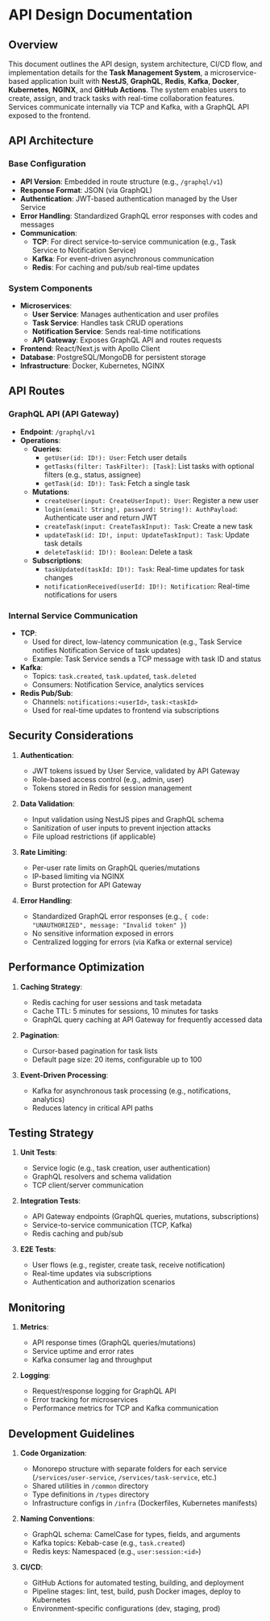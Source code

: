# API Design Documentation

## Overview
This document outlines the API design, system architecture, CI/CD flow, and implementation details for the **Task Management System**, a microservice-based application built with **NestJS**, **GraphQL**, **Redis**, **Kafka**, **Docker**, **Kubernetes**, **NGINX**, and **GitHub Actions**. The system enables users to create, assign, and track tasks with real-time collaboration features. Services communicate internally via TCP and Kafka, with a GraphQL API exposed to the frontend.

## API Architecture

### Base Configuration
- **API Version**: Embedded in route structure (e.g., `/graphql/v1`)
- **Response Format**: JSON (via GraphQL)
- **Authentication**: JWT-based authentication managed by the User Service
- **Error Handling**: Standardized GraphQL error responses with codes and messages
- **Communication**:
  - **TCP**: For direct service-to-service communication (e.g., Task Service to Notification Service)
  - **Kafka**: For event-driven asynchronous communication
  - **Redis**: For caching and pub/sub real-time updates

### System Components
- **Microservices**:
  - **User Service**: Manages authentication and user profiles
  - **Task Service**: Handles task CRUD operations
  - **Notification Service**: Sends real-time notifications
  - **API Gateway**: Exposes GraphQL API and routes requests
- **Frontend**: React/Next.js with Apollo Client
- **Database**: PostgreSQL/MongoDB for persistent storage
- **Infrastructure**: Docker, Kubernetes, NGINX

## API Routes

### GraphQL API (API Gateway)
- **Endpoint**: `/graphql/v1`
- **Operations**:
  - **Queries**:
    - `getUser(id: ID!): User`: Fetch user details
    - `getTasks(filter: TaskFilter): [Task]`: List tasks with optional filters (e.g., status, assignee)
    - `getTask(id: ID!): Task`: Fetch a single task
  - **Mutations**:
    - `createUser(input: CreateUserInput): User`: Register a new user
    - `login(email: String!, password: String!): AuthPayload`: Authenticate user and return JWT
    - `createTask(input: CreateTaskInput): Task`: Create a new task
    - `updateTask(id: ID!, input: UpdateTaskInput): Task`: Update task details
    - `deleteTask(id: ID!): Boolean`: Delete a task
  - **Subscriptions**:
    - `taskUpdated(taskId: ID!): Task`: Real-time updates for task changes
    - `notificationReceived(userId: ID!): Notification`: Real-time notifications for users

### Internal Service Communication
- **TCP**:
  - Used for direct, low-latency communication (e.g., Task Service notifies Notification Service of task updates)
  - Example: Task Service sends a TCP message with task ID and status
- **Kafka**:
  - Topics: `task.created`, `task.updated`, `task.deleted`
  - Consumers: Notification Service, analytics services
- **Redis Pub/Sub**:
  - Channels: `notifications:<userId>`, `task:<taskId>`
  - Used for real-time updates to frontend via subscriptions

## Security Considerations

1. **Authentication**:
   - JWT tokens issued by User Service, validated by API Gateway
   - Role-based access control (e.g., admin, user)
   - Tokens stored in Redis for session management

2. **Data Validation**:
   - Input validation using NestJS pipes and GraphQL schema
   - Sanitization of user inputs to prevent injection attacks
   - File upload restrictions (if applicable)

3. **Rate Limiting**:
   - Per-user rate limits on GraphQL queries/mutations
   - IP-based limiting via NGINX
   - Burst protection for API Gateway

4. **Error Handling**:
   - Standardized GraphQL error responses (e.g., `{ code: "UNAUTHORIZED", message: "Invalid token" }`)
   - No sensitive information exposed in errors
   - Centralized logging for errors (via Kafka or external service)

## Performance Optimization

1. **Caching Strategy**:
   - Redis caching for user sessions and task metadata
   - Cache TTL: 5 minutes for sessions, 10 minutes for tasks
   - GraphQL query caching at API Gateway for frequently accessed data

2. **Pagination**:
   - Cursor-based pagination for task lists
   - Default page size: 20 items, configurable up to 100

3. **Event-Driven Processing**:
   - Kafka for asynchronous task processing (e.g., notifications, analytics)
   - Reduces latency in critical API paths

## Testing Strategy

1. **Unit Tests**:
   - Service logic (e.g., task creation, user authentication)
   - GraphQL resolvers and schema validation
   - TCP client/server communication

2. **Integration Tests**:
   - API Gateway endpoints (GraphQL queries, mutations, subscriptions)
   - Service-to-service communication (TCP, Kafka)
   - Redis caching and pub/sub

3. **E2E Tests**:
   - User flows (e.g., register, create task, receive notification)
   - Real-time updates via subscriptions
   - Authentication and authorization scenarios

## Monitoring

1. **Metrics**:
   - API response times (GraphQL queries/mutations)
   - Service uptime and error rates
   - Kafka consumer lag and throughput

2. **Logging**:
   - Request/response logging for GraphQL API
   - Error tracking for microservices
   - Performance metrics for TCP and Kafka communication

## Development Guidelines

1. **Code Organization**:
   - Monorepo structure with separate folders for each service (`/services/user-service`, `/services/task-service`, etc.)
   - Shared utilities in `/common` directory
   - Type definitions in `/types` directory
   - Infrastructure configs in `/infra` (Dockerfiles, Kubernetes manifests)

2. **Naming Conventions**:
   - GraphQL schema: CamelCase for types, fields, and arguments
   - Kafka topics: Kebab-case (e.g., `task.created`)
   - Redis keys: Namespaced (e.g., `user:session:<id>`)

3. **CI/CD**:
   - GitHub Actions for automated testing, building, and deployment
   - Pipeline stages: lint, test, build, push Docker images, deploy to Kubernetes
   - Environment-specific configurations (dev, staging, prod)